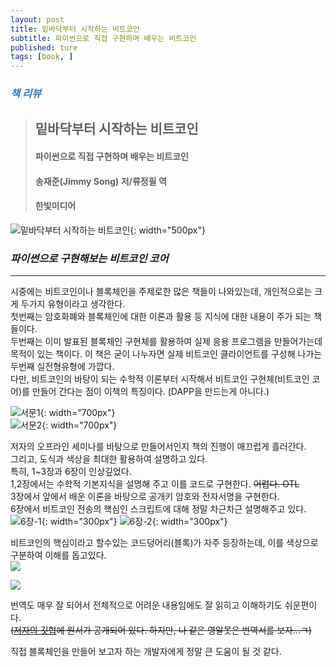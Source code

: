 ```yaml
---
layout: post
title: 밑바닥부터 시작하는 비트코인
subtitle: 파이썬으로 직접 구현하며 배우는 비트코인
published: ture
tags: [book, ]
---
```


### <span style="color:#337ab7;">***책 리뷰***</span>
>## **밑바닥부터 시작하는 비트코인**
>#### 파이썬으로 직접 구현하며 배우는 비트코인
>#### 송재준(Jimmy Song) 저/류정필 역
>#### 한빛미디어  


![밑바닥부터 시작하는 비트코인](../img/2019-12-12-밑바닥부터%20시작하는%20비트코인/book_cover.jpg){: width="500px"}

### ***파이썬으로 구현해보는 비트코인 코어***

---
  

시중에는 비트코인이나 블록체인을 주제로한 많은 책들이 나와있는데, 개인적으로는 크게 두가지 유형이라고 생각한다.  
첫번째는 암호화폐와 블록체인에 대한 이론과 활용 등 지식에 대한 내용이 주가 되는 책들이다.  
두번째는 이미 발표된 블록체인 구현체를 활용하여 실제 응용 프로그램을 만들어가는데 목적이 있는 책이다.
이 책은 굳이 나누자면 실제 비트코인 클라이언트를 구성해 나가는 두번째 실전형유형에 가깝다.  
다만, 비트코인의 바탕이 되는 수학적 이론부터 시작해서 비트코인 구현체(비트코인 코어)를 만들어 간다는 점이 이책의 특징이다. (DAPP을 만드는게 아니다.)  
  

![서문1](../img/2019-12-12-밑바닥부터%20시작하는%20비트코인/4.jpg){: width="700px"}  
![서문2](../img/2019-12-12-밑바닥부터%20시작하는%20비트코인/3.jpg){: width="700px"}  

저자의 오프라인 세미나를 바탕으로 만들어서인지 책의 진행이 매끄럽게 흘러간다.  
그리고, 도식과 색상을 최대한 활용하여 설명하고 있다.  
특히, 1~3장과 6장이 인상깊었다.  
1,2장에서는 수학적 기본지식을 설명해 주고 이를 코드로 구현한다. ~~어렵다. OTL~~  
3장에서 앞에서 배운 이론을 바탕으로 공개키 암호와 전자서명을 구현한다.  
6장에서 비트코인 전송의 핵심인 스크립트에 대해 정말 차근차근 설명해주고 있다.  
![6장-1](../img/2019-12-12-밑바닥부터%20시작하는%20비트코인/2019-12-13-11-13-13.png){: width="300px"}
![6장-2](../img/2019-12-12-밑바닥부터%20시작하는%20비트코인/2019-12-13-11-13-49.png){: width="300px"}
  
비트코인의 핵심이라고 할수있는 코드덩어리(블록)가 자주 등장하는데, 이를 색상으로 구분하여 이해를 돕고있다.  
![](../img/2019-12-12-밑바닥부터%20시작하는%20비트코인/2019-12-13-11-38-45.png)  
   
![](../img/2019-12-12-밑바닥부터%20시작하는%20비트코인/2019-12-13-11-39-30.png)  

번역도 매우 잘 되어서 전체적으로 어려운 내용임에도 잘 읽히고 이해하기도 쉬운편이다.  
~~([저자의 깃헙](https://github.com/jimmysong/programmingbitcoin)에 원서가 공개되어 있다. 하지만, 나 같은 영알못은 번역서를 보자...ㅋ)~~  

직접 블록체인을 만들어 보고자 하는 개발자에게 정말 큰 도움이 될 것 같다.